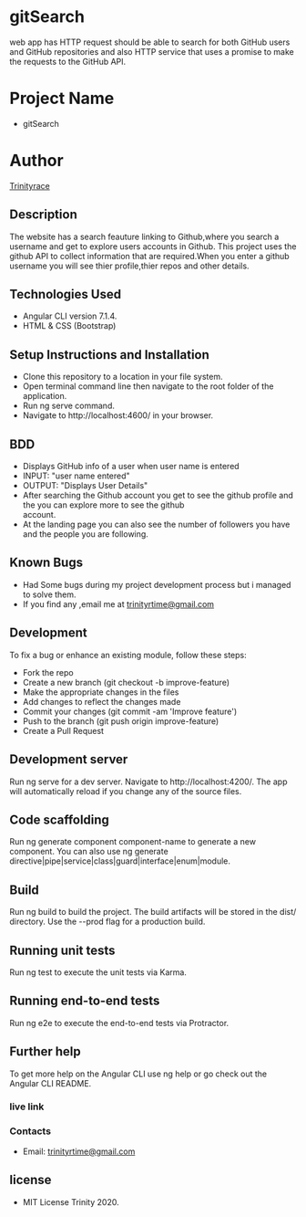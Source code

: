 # gitSearch
web app has HTTP request should be able to search for both GitHub users and GitHub repositories and also HTTP service that uses a promise to make the requests to the GitHub API. 

# Project Name
- gitSearch

# Author
[Trinityrace](https://github.com/Trinityrace/gitSearch)

## Description
The website has a search feauture linking to Github,where you search a username and get to explore users accounts in Github. This project uses the github API to collect information that are required.When you enter a github username you will see thier profile,thier repos and other details.

## Technologies Used
- Angular CLI version 7.1.4.
- HTML & CSS (Bootstrap)

## Setup Instructions and Installation
- Clone this repository to a location in your file system.
- Open terminal command line then navigate to the root folder of the application.
- Run ng serve command.
- Navigate to http://localhost:4600/ in your browser.

## BDD
- Displays GitHub info of a user when user name is entered
- INPUT: "user name entered"
- OUTPUT: "Displays User Details"
- After searching the Github account you get to see the github profile and the you can explore more to see the github      
  account.
- At the landing page you can also see the number of followers you have and the people you are following.

## Known Bugs
- Had Some bugs during my project development process but i managed to solve them.
- If you find any ,email me at trinityrtime@gmail.com

## Development
To fix a bug or enhance an existing module, follow these steps:
- Fork the repo
- Create a new branch (git checkout -b improve-feature)
- Make the appropriate changes in the files
- Add changes to reflect the changes made
- Commit your changes (git commit -am 'Improve feature')
- Push to the branch (git push origin improve-feature)
- Create a Pull Request

## Development server
Run ng serve for a dev server. Navigate to http://localhost:4200/. The app will automatically reload if you change any of the source files.

## Code scaffolding
Run ng generate component component-name to generate a new component. You can also use ng generate directive|pipe|service|class|guard|interface|enum|module.

## Build
Run ng build to build the project. The build artifacts will be stored in the dist/ directory. Use the --prod flag for a production build.

## Running unit tests
Run ng test to execute the unit tests via Karma.

## Running end-to-end tests
Run ng e2e to execute the end-to-end tests via Protractor.

## Further help
To get more help on the Angular CLI use ng help or go check out the Angular CLI README.

### live link
### Contacts
- Email: trinityrtime@gmail.com

## license
- MIT License Trinity 2020.
